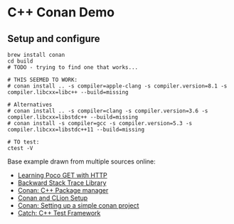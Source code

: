 # C++ Conan Demo

## Setup and configure

```
brew install conan
cd build
# TODO - trying to find one that works...

# THIS SEEMED TO WORK:
# conan install .. -s compiler=apple-clang -s compiler.version=8.1 -s compiler.libcxx=libc++ --build=missing

# Alternatives
# conan install .. -s compiler=clang -s compiler.version=3.6 -s compiler.libcxx=libstdc++ --build=missing
# conan install -s compiler=gcc -s compiler.version=5.3 -s compiler.libcxx=libstdc++11 --build=missing

# TO test:
ctest -V
```

Base example drawn from multiple sources online:

* [Learning Poco GET with HTTP](https://www.codeproject.com/Articles/252566/Learning-Poco-GET-with-HTTP)
* [Backward Stack Trace Library](https://github.com/bombela/backward-cpp)
* [Conan: C++ Package manager](https://www.conan.io/)
* [Conan and CLion Setup](http://blog.conan.io/2016/05/10/Programming-C++-with-the-4-Cs-Clang,-CMake,-CLion-and-Conan.html)
* [Conan: Setting up a simple conan project](http://chaosteil.gitlab.io/2016/04/12/Setting-up-a-simple-Conan-project/)
* [Catch: C++ Test Framework](https://github.com/philsquared/Catch/blob/master/docs/tutorial.md)

